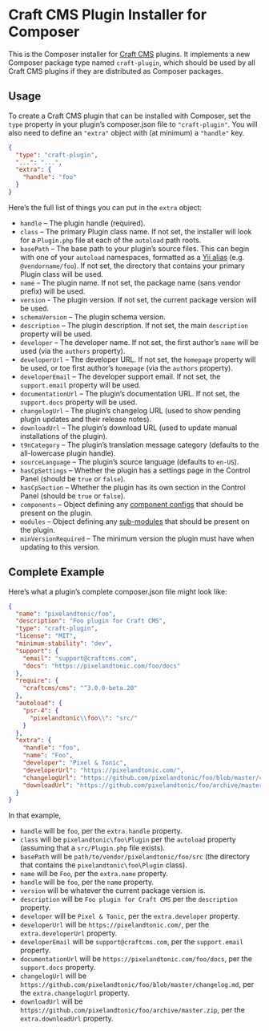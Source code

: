 Craft CMS Plugin Installer for Composer
=======================================

This is the Composer installer for [Craft CMS](https://craftcms.com/) plugins. It implements a new Composer package type named `craft-plugin`, which should be used by all Craft CMS plugins if they are distributed as Composer packages.

Usage
-----

To create a Craft CMS plugin that can be installed with Composer, set the `type` property in your plugin’s composer.json file to `"craft-plugin"`. You will also need to define an `"extra"` object with (at minimum) a `"handle"` key.

```json
{
  "type": "craft-plugin",
  "...": "...",
  "extra": {
    "handle": "foo"
  }
}
```

Here’s the full list of things you can put in the `extra` object:

- `handle` – The plugin handle (required).
- `class` – The primary Plugin class name. If not set, the installer will look for a `Plugin.php` file at each of the `autoload` path roots.
- `basePath` – The base path to your plugin’s source files. This can begin with one of your `autoload` namespaces, formatted as a [Yii alias](http://www.yiiframework.com/doc-2.0/guide-concept-aliases.html) (e.g. `@vendorname/foo`). If not set, the directory that contains your primary Plugin class will be used.    
- `name` – The plugin name. If not set, the package name (sans vendor prefix) will be used.
- `version` - The plugin version. If not set, the current package version will be used.
- `schemaVersion` – The plugin schema version.
- `description` – The plugin description. If not set, the main `description` property will be used.
- `developer` – The developer name. If not set, the first author’s `name` will be used (via the `authors` property).
- `developerUrl` – The developer URL. If not set, the `homepage` property will be used, or toe first author’s `homepage` (via the `authors` property).
- `developerEmail` – The developer support email. If not set, the `support.email` property will be used.
- `documentationUrl` – The plugin’s documentation URL. If not set, the `support.docs` property will be used.
- `changelogUrl` – The plugin’s changelog URL (used to show pending plugin updates and their release notes).
- `downloadUrl` – The plugin’s download URL (used to update manual installations of the plugin).
- `t9nCategory` – The plugin’s translation message category (defaults to the all-lowercase plugin handle).
- `sourceLanguage` – The plugin’s source language (defaults to `en-US`).
- `hasCpSettings` – Whether the plugin has a settings page in the Control Panel (should be `true` or `false`).
- `hasCpSection` – Whether the plugin has its own section in the Control Panel (should be `true` or `false`).
- `components` – Object defining any [component configs](http://www.yiiframework.com/doc-2.0/guide-structure-application-components.html) that should be present on the plugin.
- `modules` – Object defining any [sub-modules](http://www.yiiframework.com/doc-2.0/guide-structure-modules.html) that should be present on the plugin.
- `minVersionRequired` – The minimum version the plugin must have when updating to this version.

Complete Example
----------------

Here’s what a plugin’s complete composer.json file might look like:

```json
{
  "name": "pixelandtonic/foo",
  "description": "Foo plugin for Craft CMS",
  "type": "craft-plugin",
  "license": "MIT",
  "minimum-stability": "dev",
  "support": {
    "email": "support@craftcms.com",
    "docs": "https://pixelandtonic.com/foo/docs"
  },
  "require": {
    "craftcms/cms": "^3.0.0-beta.20"
  },
  "autoload": {
    "psr-4": {
      "pixelandtonic\\foo\\": "src/"
    }
  },
  "extra": {
    "handle": "foo",
    "name": "Foo",
    "developer": "Pixel & Tonic",
    "developerUrl": "https://pixelandtonic.com/",
    "changelogUrl": "https://github.com/pixelandtonic/foo/blob/master/changelog.md",
    "downloadUrl": "https://github.com/pixelandtonic/foo/archive/master.zip"
  }
}
```

In that example,

- `handle` will be `foo`, per the `extra.handle` property.
- `class` will be `pixelandtonic\foo\Plugin` per the `autoload` property (assuming that a `src/Plugin.php` file exists).
- `basePath` will be `path/to/vendor/pixelandtonic/foo/src` (the directory that contains the `pixelandtonic\foo\Plugin` class).
- `name` will be `Foo`, per the `extra.name` property.
- `handle` will be `foo`, per the `name` property.
- `version` will be whatever the current package version is.
- `description` will be `Foo plugin for Craft CMS` per the `description` property.
- `developer` will be `Pixel & Tonic`, per the `extra.developer` property.
- `developerUrl` will be `https://pixelandtonic.com/`, per the `extra.developerUrl` property.
- `developerEmail` will be `support@craftcms.com`, per the `support.email` property.
- `documentationUrl` will be `https://pixelandtonic.com/foo/docs`, per the `support.docs` property.
- `changelogUrl` will be `https://github.com/pixelandtonic/foo/blob/master/changelog.md`, per the `extra.changelogUrl` property.
- `downloadUrl` will be `https://github.com/pixelandtonic/foo/archive/master.zip`, per the `extra.downloadUrl` property.
